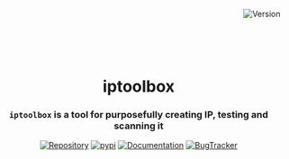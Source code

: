 <div align="right">

![Version](https://img.shields.io/badge/Version-0.0.1-ff6fff?style=for-the-badge&logoColor=black&labelColor=3f00ff)

</div>

<br><br><br>

<div align="center">

# iptoolbox
### `iptoolbox` is a tool for purposefully creating IP, testing and scanning it


[![Repository](https://img.shields.io/badge/Repository-002147?style=for-the-badge&logo=github&logoColor=white&labelColor=36454f)][Repository]
[![pypi](https://img.shields.io/badge/pypi-package-4b8bbe?style=for-the-badge&logo=python&logoColor=004242&labelColor=ffd43b)][pypi]
[![Documentation](https://img.shields.io/badge/Documentation-458b00?style=for-the-badge&logo=Read%20the%20Docs&logoColor=36454f&labelColor=b0bf1a)][Documentation]
[![BugTracker](https://img.shields.io/badge/Bug%20Tracker-red?style=for-the-badge&logo=openbugbounty&logoColor=white&labelColor=cd3700)][BugTracker]


[Repository]:https://github.com/V70024/iptoolkit/tree/0.0.1/
[pypi]:https://pypi.org/project/iptoolbox/0.0.1/
[Documentation]:https://github.com/V70024/iptoolbox/wiki/iptoolbox-0.0.1/
[BugTracker]:https://github.com/V70024/iptoolbox/issues/

<br><br><br><br><br>

</div>

